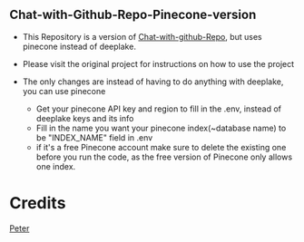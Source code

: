 ## Chat-with-Github-Repo-Pinecone-version

- This Repository is a version of [Chat-with-github-Repo](https://github.com/peterw/Chat-with-Github-Repo), but uses pinecone instead of deeplake.

- Please visit the original project for instructions on how to use the project

- The only changes are instead of having to do anything with deeplake, you can use pinecone
	- Get your pinecone API	 key and region to fill in the .env, instead of deeplake keys and its info 
	- Fill in the name you want your pinecone index(~database name) to be "INDEX_NAME" field in .env
	- if it's a free Pinecone account make sure to delete the existing one before you run the code, as the free version of Pinecone only allows one index.

# Credits
[Peter](https://github.com/peterw)


